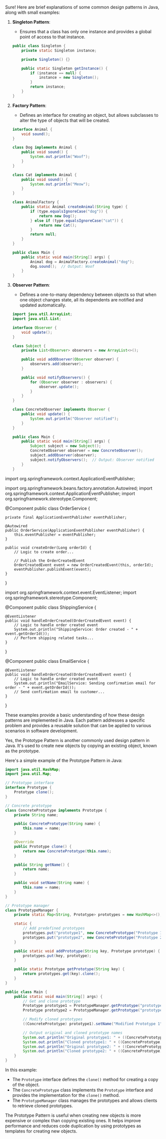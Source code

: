 Sure! Here are brief explanations of some common design patterns in Java, along with small examples:

1. **Singleton Pattern**:
   - Ensures that a class has only one instance and provides a global point of access to that instance.
   
   ```java
   public class Singleton {
       private static Singleton instance;

       private Singleton() {}

       public static Singleton getInstance() {
           if (instance == null) {
               instance = new Singleton();
           }
           return instance;
       }
   }
   ```

2. **Factory Pattern**:
   - Defines an interface for creating an object, but allows subclasses to alter the type of objects that will be created.
   
   ```java
   interface Animal {
       void sound();
   }

   class Dog implements Animal {
       public void sound() {
           System.out.println("Woof");
       }
   }

   class Cat implements Animal {
       public void sound() {
           System.out.println("Meow");
       }
   }

   class AnimalFactory {
       public static Animal createAnimal(String type) {
           if (type.equalsIgnoreCase("dog")) {
               return new Dog();
           } else if (type.equalsIgnoreCase("cat")) {
               return new Cat();
           }
           return null;
       }
   }

   public class Main {
       public static void main(String[] args) {
           Animal dog = AnimalFactory.createAnimal("dog");
           dog.sound();  // Output: Woof
       }
   }
   ```

3. **Observer Pattern**:
   - Defines a one-to-many dependency between objects so that when one object changes state, all its dependents are notified and updated automatically.

   ```java
   import java.util.ArrayList;
   import java.util.List;

   interface Observer {
       void update();
   }

   class Subject {
       private List<Observer> observers = new ArrayList<>();

       public void addObserver(Observer observer) {
           observers.add(observer);
       }

       public void notifyObservers() {
           for (Observer observer : observers) {
               observer.update();
           }
       }
   }

   class ConcreteObserver implements Observer {
       public void update() {
           System.out.println("Observer notified");
       }
   }

   public class Main {
       public static void main(String[] args) {
           Subject subject = new Subject();
           ConcreteObserver observer = new ConcreteObserver();
           subject.addObserver(observer);
           subject.notifyObservers();  // Output: Observer notified
       }
   }
   ```

import org.springframework.context.ApplicationEventPublisher;


import org.springframework.beans.factory.annotation.Autowired;
import org.springframework.context.ApplicationEventPublisher;
import org.springframework.stereotype.Component;

@Component
public class OrderService {

    private final ApplicationEventPublisher eventPublisher;

    @Autowired
    public OrderService(ApplicationEventPublisher eventPublisher) {
        this.eventPublisher = eventPublisher;
    }

    public void createOrder(Long orderId) {
        // Logic to create order...

        // Publish the OrderCreatedEvent
        OrderCreatedEvent event = new OrderCreatedEvent(this, orderId);
        eventPublisher.publishEvent(event);
    }
}


import org.springframework.context.event.EventListener;
import org.springframework.stereotype.Component;

@Component
public class ShippingService {

    @EventListener
    public void handleOrderCreated(OrderCreatedEvent event) {
        // Logic to handle order created event
        System.out.println("ShippingService: Order created - " + event.getOrderId());
        // Perform shipping related tasks...
    }
}

@Component
public class EmailService {

    @EventListener
    public void handleOrderCreated(OrderCreatedEvent event) {
        // Logic to handle order created event
        System.out.println("EmailService: Sending confirmation email for order - " + event.getOrderId());
        // Send confirmation email to customer...
    }
}


These examples provide a basic understanding of how these design patterns are implemented in Java. Each pattern addresses a specific problem and provides a reusable solution that can be applied to various scenarios in software development.

Yes, the Prototype Pattern is another commonly used design pattern in Java. It's used to create new objects by copying an existing object, known as the prototype.

Here's a simple example of the Prototype Pattern in Java:

```java
import java.util.HashMap;
import java.util.Map;

// Prototype interface
interface Prototype {
    Prototype clone();
}

// Concrete prototype
class ConcretePrototype implements Prototype {
    private String name;

    public ConcretePrototype(String name) {
        this.name = name;
    }

    @Override
    public Prototype clone() {
        return new ConcretePrototype(this.name);
    }

    public String getName() {
        return name;
    }

    public void setName(String name) {
        this.name = name;
    }
}

// Prototype manager
class PrototypeManager {
    private static Map<String, Prototype> prototypes = new HashMap<>();

    static {
        // Add predefined prototypes
        prototypes.put("prototype1", new ConcretePrototype("Prototype 1"));
        prototypes.put("prototype2", new ConcretePrototype("Prototype 2"));
    }

    public static void addPrototype(String key, Prototype prototype) {
        prototypes.put(key, prototype);
    }

    public static Prototype getPrototype(String key) {
        return prototypes.get(key).clone();
    }
}

public class Main {
    public static void main(String[] args) {
        // Get and clone prototype
        Prototype prototype1 = PrototypeManager.getPrototype("prototype1");
        Prototype prototype2 = PrototypeManager.getPrototype("prototype2");

        // Modify cloned prototypes
        ((ConcretePrototype) prototype1).setName("Modified Prototype 1");

        // Output original and cloned prototype names
        System.out.println("Original prototype1: " + ((ConcretePrototype) PrototypeManager.getPrototype("prototype1")).getName());
        System.out.println("Cloned prototype1: " + ((ConcretePrototype) prototype1).getName());
        System.out.println("Original prototype2: " + ((ConcretePrototype) PrototypeManager.getPrototype("prototype2")).getName());
        System.out.println("Cloned prototype2: " + ((ConcretePrototype) prototype2).getName());
    }
}
```

In this example:
- The `Prototype` interface defines the `clone()` method for creating a copy of the object.
- The `ConcretePrototype` class implements the `Prototype` interface and provides the implementation for the `clone()` method.
- The `PrototypeManager` class manages the prototypes and allows clients to retrieve cloned prototypes.

The Prototype Pattern is useful when creating new objects is more expensive or complex than copying existing ones. It helps improve performance and reduces code duplication by using prototypes as templates for creating new objects.
